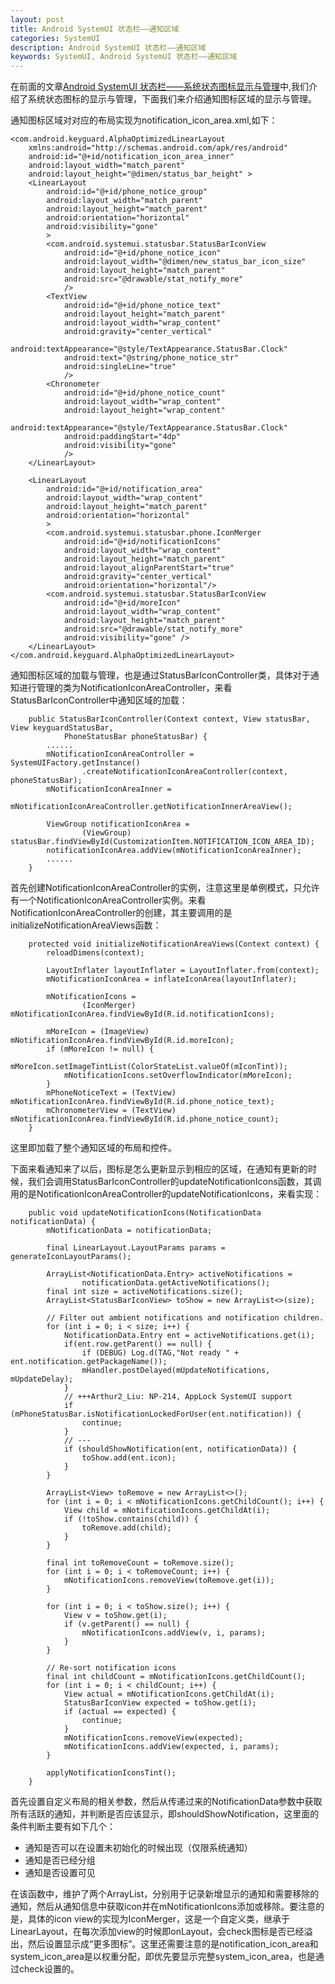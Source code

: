 ```yaml
---
layout: post
title: Android SystemUI 状态栏——通知区域
categories: SystemUI
description: Android SystemUI 状态栏——通知区域
keywords: SystemUI, Android SystemUI 状态栏——通知区域
---
```




在前面的文章[Android SystemUI 状态栏——系统状态图标显示与管理](https://chrisye2015.github.io/2017/08/04/android_systemui_statusbar_systemicons/)中,我们介绍了系统状态图标的显示与管理，下面我们来介绍通知图标区域的显示与管理。

通知图标区域对对应的布局实现为notification_icon_area.xml,如下：
```
<com.android.keyguard.AlphaOptimizedLinearLayout
    xmlns:android="http://schemas.android.com/apk/res/android"
    android:id="@+id/notification_icon_area_inner"
    android:layout_width="match_parent"
    android:layout_height="@dimen/status_bar_height" >
    <LinearLayout
        android:id="@+id/phone_notice_group"
        android:layout_width="match_parent"
        android:layout_height="match_parent"
        android:orientation="horizontal"
        android:visibility="gone"
        >
        <com.android.systemui.statusbar.StatusBarIconView
            android:id="@+id/phone_notice_icon"
            android:layout_width="@dimen/new_status_bar_icon_size"
            android:layout_height="match_parent"
            android:src="@drawable/stat_notify_more"
            />
        <TextView
            android:id="@+id/phone_notice_text"
            android:layout_height="match_parent"
            android:layout_width="wrap_content"
            android:gravity="center_vertical"
            android:textAppearance="@style/TextAppearance.StatusBar.Clock"
            android:text="@string/phone_notice_str"
            android:singleLine="true"
            />
        <Chronometer
            android:id="@+id/phone_notice_count"
            android:layout_width="wrap_content"
            android:layout_height="wrap_content"
            android:textAppearance="@style/TextAppearance.StatusBar.Clock"
            android:paddingStart="4dp"
            android:visibility="gone"
            />
    </LinearLayout>

    <LinearLayout
        android:id="@+id/notification_area"
        android:layout_width="wrap_content"
        android:layout_height="match_parent"
        android:orientation="horizontal"
        >
        <com.android.systemui.statusbar.phone.IconMerger
            android:id="@+id/notificationIcons"
            android:layout_width="wrap_content"
            android:layout_height="match_parent"
            android:layout_alignParentStart="true"
            android:gravity="center_vertical"
            android:orientation="horizontal"/>
        <com.android.systemui.statusbar.StatusBarIconView
            android:id="@+id/moreIcon"
            android:layout_width="wrap_content"
            android:layout_height="match_parent"
            android:src="@drawable/stat_notify_more"
            android:visibility="gone" />
    </LinearLayout>
</com.android.keyguard.AlphaOptimizedLinearLayout>
```

通知图标区域的加载与管理，也是通过StatusBarIconController类，具体对于通知进行管理的类为NotificationIconAreaController，来看StatusBarIconController中通知区域的加载：
```
    public StatusBarIconController(Context context, View statusBar, View keyguardStatusBar,
            PhoneStatusBar phoneStatusBar) {
        ......
        mNotificationIconAreaController = SystemUIFactory.getInstance()
                .createNotificationIconAreaController(context, phoneStatusBar);
        mNotificationIconAreaInner =
                mNotificationIconAreaController.getNotificationInnerAreaView();

        ViewGroup notificationIconArea =
                (ViewGroup) statusBar.findViewById(CustomizationItem.NOTIFICATION_ICON_AREA_ID);
        notificationIconArea.addView(mNotificationIconAreaInner);
        ......
    }
```

首先创建NotificationIconAreaController的实例，注意这里是单例模式，只允许有一个NotificationIconAreaController实例。来看NotificationIconAreaController的创建，其主要调用的是initializeNotificationAreaViews函数：
```
    protected void initializeNotificationAreaViews(Context context) {
        reloadDimens(context);

        LayoutInflater layoutInflater = LayoutInflater.from(context);
        mNotificationIconArea = inflateIconArea(layoutInflater);

        mNotificationIcons =
                (IconMerger) mNotificationIconArea.findViewById(R.id.notificationIcons);

        mMoreIcon = (ImageView) mNotificationIconArea.findViewById(R.id.moreIcon);
        if (mMoreIcon != null) {
            mMoreIcon.setImageTintList(ColorStateList.valueOf(mIconTint));
            mNotificationIcons.setOverflowIndicator(mMoreIcon);
        }
        mPhoneNoticeText = (TextView) mNotificationIconArea.findViewById(R.id.phone_notice_text);
        mChronometerView = (TextView) mNotificationIconArea.findViewById(R.id.phone_notice_count);
    }
```
这里即加载了整个通知区域的布局和控件。

下面来看通知来了以后，图标是怎么更新显示到相应的区域，在通知有更新的时候，我们会调用StatusBarIconController的updateNotificationIcons函数，其调用的是NotificationIconAreaController的updateNotificationIcons，来看实现：
```
    public void updateNotificationIcons(NotificationData notificationData) {
        mNotificationData = notificationData;

        final LinearLayout.LayoutParams params = generateIconLayoutParams();

        ArrayList<NotificationData.Entry> activeNotifications =
                notificationData.getActiveNotifications();
        final int size = activeNotifications.size();
        ArrayList<StatusBarIconView> toShow = new ArrayList<>(size);

        // Filter out ambient notifications and notification children.
        for (int i = 0; i < size; i++) {
            NotificationData.Entry ent = activeNotifications.get(i);
            if(ent.row.getParent() == null) {
                if (DEBUG) Log.d(TAG,"Not ready " + ent.notification.getPackageName());
                mHandler.postDelayed(mUpdateNotifications, mUpdateDelay);
            }
            // +++Arthur2_Liu: NP-214, AppLock SystemUI support
            if (mPhoneStatusBar.isNotificationLockedForUser(ent.notification)) {
                continue;
            }
            // ---
            if (shouldShowNotification(ent, notificationData)) {
                toShow.add(ent.icon);
            }
        }

        ArrayList<View> toRemove = new ArrayList<>();
        for (int i = 0; i < mNotificationIcons.getChildCount(); i++) {
            View child = mNotificationIcons.getChildAt(i);
            if (!toShow.contains(child)) {
                toRemove.add(child);
            }
        }

        final int toRemoveCount = toRemove.size();
        for (int i = 0; i < toRemoveCount; i++) {
            mNotificationIcons.removeView(toRemove.get(i));
        }

        for (int i = 0; i < toShow.size(); i++) {
            View v = toShow.get(i);
            if (v.getParent() == null) {
                mNotificationIcons.addView(v, i, params);
            }
        }

        // Re-sort notification icons
        final int childCount = mNotificationIcons.getChildCount();
        for (int i = 0; i < childCount; i++) {
            View actual = mNotificationIcons.getChildAt(i);
            StatusBarIconView expected = toShow.get(i);
            if (actual == expected) {
                continue;
            }
            mNotificationIcons.removeView(expected);
            mNotificationIcons.addView(expected, i, params);
        }

        applyNotificationIconsTint();
    }

```
首先设置自定义布局的相关参数，然后从传递过来的NotificationData参数中获取所有活跃的通知，并判断是否应该显示，即shouldShowNotification，这里面的条件判断主要有如下几个：
- 通知是否可以在设置未初始化的时候出现（仅限系统通知）
- 通知是否已经分组
- 通知是否设置可见

在该函数中，维护了两个ArrayList，分别用于记录新增显示的通知和需要移除的通知，然后从通知信息中获取icon并在mNotificationIcons添加或移除。要注意的是，具体的icon view的实现为IconMerger，这是一个自定义类，继承于LinearLayout，在每次添加view的时候即onLayout，会check图标是否已经溢出，然后设置显示成“更多图标”。这里还需要注意的是notification_icon_area和system_icon_area是以权重分配，即优先要显示完整system_icon_area，也是通过check设置的。
